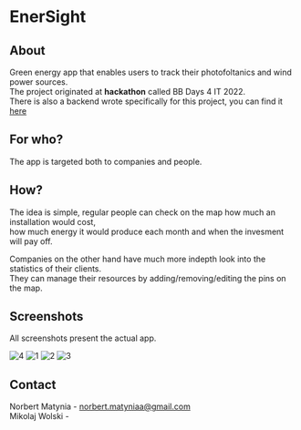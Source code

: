# EnerSight
## About
Green energy app that enables users to track their photofoltanics and wind power sources.  
The project originated at **hackathon** called BB Days 4 IT 2022.  
There is also a backend wrote specifically for this project, you can find it [here](https://github.com/marcinbohm/hackatonBB-backend)
## For who?
The app is targeted both to companies and people.
## How?
The idea is simple, regular people can check on the map how much an installation would cost,  
how much energy it would produce each month and when the invesment will pay off.  

Companies on the other hand have much more indepth look into the statistics of their clients.  
They can manage their resources by adding/removing/editing the pins on the map.

## Screenshots
All screenshots present the actual app.  

![4](https://user-images.githubusercontent.com/84076941/190185502-7d8ba5da-59ed-46a1-bf73-02d3bc63266c.PNG)
![1](https://user-images.githubusercontent.com/84076941/190185526-a1e0802b-cd9e-4d64-bea6-f59ab05068e4.PNG)
![2](https://user-images.githubusercontent.com/84076941/190185535-eafcf537-ae8f-4038-aea6-a18edf98a31d.PNG)
![3](https://user-images.githubusercontent.com/84076941/190185543-42602956-fc3c-4972-a547-56200e6bcdbf.PNG)

## Contact 
Norbert Matynia - norbert.matyniaa@gmail.com  
Mikolaj Wolski - 
